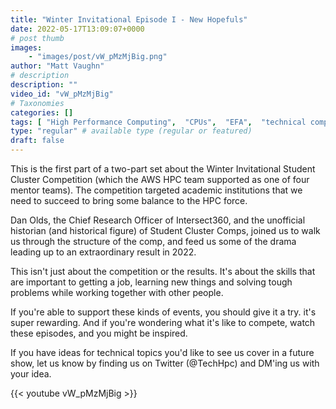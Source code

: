 ```yaml
---
title: "Winter Invitational Episode I - New Hopefuls"
date: 2022-05-17T13:09:07+0000
# post thumb
images:
    - "images/post/vW_pMzMjBig.png"
author: "Matt Vaughn"
# description
description: ""
video_id: "vW_pMzMjBig"
# Taxonomies
categories: []
tags: [ "High Performance Computing",  "CPUs",  "EFA",  "technical computing",  "elastic",  "MPI",  "bioinformatics",  "tightly-coupled",  "ParallelCluster",  "Lustre",  "Storage",  "autoscaling",  "GPUs",  "vizualization",  "cloud computing",  "EC2",  "infiniband",  "Schedulers",  "HPC",  "DCV",  "elastic fabric adapter",  "scientific computing",  "virtualization",  "techshorts", ]
type: "regular" # available type (regular or featured)
draft: false
---
```


This is the first part of a two-part set about the Winter Invitational Student Cluster Competition (which the AWS HPC team supported as one of four mentor teams). The competition targeted academic institutions that we need to succeed to bring some balance to the HPC force.

Dan Olds, the Chief Research Officer of Intersect360, and the unofficial historian (and historical figure) of Student Cluster Comps, joined us to walk us through the structure of the comp, and feed us some of the drama leading up to an extraordinary result in 2022. 

This isn't just about the competition or the results. It's about the skills that are important to getting a job, learning new things and solving tough problems while working together with other people.

If you're able to support these kinds of events, you should give it a try. it's super rewarding. And if you're wondering what it's like to compete, watch these episodes, and you might be inspired.

If you have ideas for technical topics you'd like to see us cover in a future show, let us know by finding us on Twitter (@TechHpc) and DM'ing us with your idea.

{{< youtube vW_pMzMjBig >}}